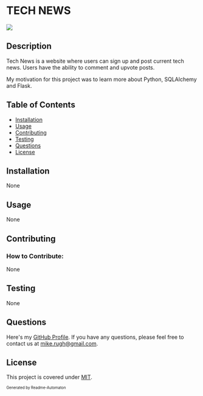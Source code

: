 # TECH NEWS
![](https://img.shields.io/badge/License-MIT-green)

## Description

Tech News is a website where users can sign up and post current tech news. Users have the ability to comment and upvote posts.

My motivation for this project was to learn more about Python, SQLAlchemy and Flask. 

## Table of Contents
- [Installation](#Installation)
- [Usage](#Usage)
- [Contributing](#Contributing)
- [Testing](#Testing)
- [Questions](#Questions)
- [License](#License)

## Installation

None

## Usage

None

## Contributing
### How to Contribute:

None

## Testing

None

## Questions

Here's my [GitHub Profile](https://github.com/DA-Mike/).
If you have any questions, please feel free to contact us at mike.rugh@gmail.com.

## License

This project is covered under [MIT](https://choosealicense.com/licenses/mit/).


<sup><sub>Generated by Readme-Automaton</sub></sup>
